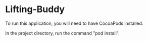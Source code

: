 # Lifting-Buddy

To run this application, you will need to have CocoaPods installed.

In the project directory, run the command "pod install".
